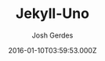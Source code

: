 ---
title: Jekyll-Uno
github: https://github.com/joshgerdes/jekyll-uno
demo: https://joshgerdes.com/jekyll-uno/
author: Josh Gerdes
ssg:
  - Jekyll
cms:
  - Markdown
date: 2016-01-10T03:59:53.000Z
description: Jekyll-Uno - a minimal, responsive theme for Jekyll based on Uno for Ghost
draft: true
publish_date: '2016-01-10T03:59:53Z'
update_date: '2020-11-23T18:57:36Z'
github_star: 590
github_fork: 578
---